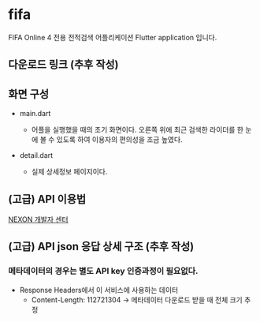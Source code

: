# fifa
FIFA Online 4 전용 전적검색 어플리케이션
Flutter application 입니다.

## 다운로드 링크 (추후 작성)

## 화면 구성
- main.dart
    - 어플을 실행했을 때의 초기 화면이다. 오른쪽 위에 최근 검색한 라이더를 한 눈에 볼 수 있도록 하여 이용자의 편의성을 조금 높였다.

- detail.dart
    - 실제 상세정보 페이지이다.

## (고급) API 이용법
[NEXON 개발자 센터](https://developers.nexon.com/fifaonline4)

## (고급) API json 응답 상세 구조 (추후 작성)
### 메타데이터의 경우는 별도 API key 인증과정이 필요없다.

- Response Headers에서 이 서비스에 사용하는 데이터
    - Content-Length: 112721304 -> 메타데이터 다운로드 받을 때 전체 크기 추정